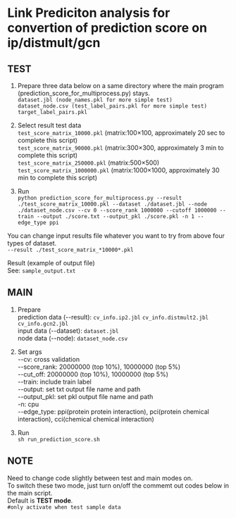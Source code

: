 # Link Prediciton analysis for convertion of prediction score on ip/distmult/gcn


## TEST
1. Prepare three data below on a same directory where the main program (prediction_score_for_multiprocess.py) stays.  
`dataset.jbl (node_names.pkl for more simple test)`  
`dataset_node.csv (test_label_pairs.pkl for more simple test)`  
`target_label_pairs.pkl`  

2. Select result test data  
`test_score_matrix_10000.pkl` (matrix:100×100, approximately 20 sec to complete this script)  
`test_score_matrix_90000.pkl` (matrix:300×300, approximately 3 min to complete this script)  
`test_score_matrix_250000.pkl` (matrix:500×500)  
`test_score_matrix_1000000.pkl` (matrix:1000×1000, approximately 30 min to complete this script)  

3. Run  
`python prediction_score_for_multiprocess.py --result ./test_score_matrix_10000.pkl --dataset ./dataset.jbl --node ./dataset_node.csv --cv 0 --score_rank 1000000 --cutoff 1000000 --train --output ./score.txt --output_pkl ./score.pkl -n 1 --edge_type ppi`

You can change input results file whatever you want to try from above four types of dataset.  
`--result ./test_score_matrix_*10000*.pkl`

Result (example of output file)  
See: `sample_output.txt`

## MAIN
1. Prepare  
prediction data (--result): `cv_info.ip2.jbl` `cv_info.distmult2.jbl` `cv_info.gcn2.jbl`   
input data (--dataset): `dataset.jbl`   
node data (--node): `dataset_node.csv`  

2. Set args  
--cv: cross validation  
--score_rank: 20000000 (top 10%), 10000000 (top 5%)  
--cut_off:  20000000 (top 10%), 10000000 (top 5%)  
--train: include train label  
--output: set txt output file name and path  
--output_pkl: set pkl output file name and path  
-n: cpu  
--edge_type: ppi(protein protein interaction), pci(protein chemical interaction), cci(chemical chemical interaction)  

3. Run  
`sh run_prediction_score.sh`  


## NOTE
Need to change code slightly between test and main modes on.  
To switch these two mode, just turn on/off the commemt out codes below in the main script.  
Default is **TEST mode**.  
`#only activate when test sample data` 
